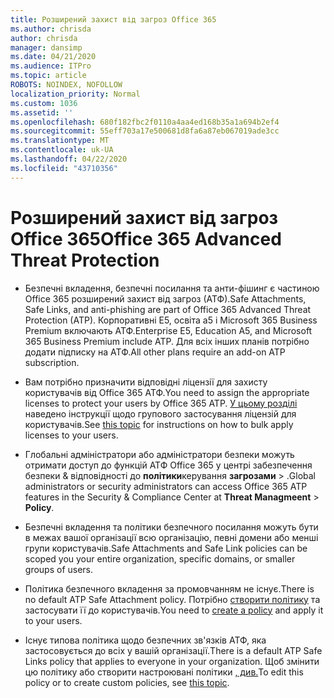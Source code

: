 ```yaml
---
title: Розширений захист від загроз Office 365
ms.author: chrisda
author: chrisda
manager: dansimp
ms.date: 04/21/2020
ms.audience: ITPro
ms.topic: article
ROBOTS: NOINDEX, NOFOLLOW
localization_priority: Normal
ms.custom: 1036
ms.assetid: ''
ms.openlocfilehash: 680f182fbc2f0110a4aa4ed168b35a1a694b2ef4
ms.sourcegitcommit: 55eff703a17e500681d8fa6a87eb067019ade3cc
ms.translationtype: MT
ms.contentlocale: uk-UA
ms.lasthandoff: 04/22/2020
ms.locfileid: "43710356"
---
```

# <a name="office-365-advanced-threat-protection"></a><span data-ttu-id="372dd-102">Розширений захист від загроз Office 365</span><span class="sxs-lookup"><span data-stu-id="372dd-102">Office 365 Advanced Threat Protection</span></span>

- <span data-ttu-id="372dd-103">Безпечні вкладення, безпечні посилання та анти-фішинг є частиною Office 365 розширений захист від загроз (АТФ).</span><span class="sxs-lookup"><span data-stu-id="372dd-103">Safe Attachments, Safe Links, and anti-phishing are part of Office 365 Advanced Threat Protection (ATP).</span></span> <span data-ttu-id="372dd-104">Корпоративні E5, освіта a5 і Microsoft 365 Business Premium включають АТФ.</span><span class="sxs-lookup"><span data-stu-id="372dd-104">Enterprise E5, Education A5, and Microsoft 365 Business Premium include ATP.</span></span> <span data-ttu-id="372dd-105">Для всіх інших планів потрібно додати підписку на АТФ.</span><span class="sxs-lookup"><span data-stu-id="372dd-105">All other plans require an add-on ATP subscription.</span></span>

- <span data-ttu-id="372dd-106">Вам потрібно призначити відповідні ліцензії для захисту користувачів від Office 365 АТФ.</span><span class="sxs-lookup"><span data-stu-id="372dd-106">You need to assign the appropriate licenses to protect your users by Office 365 ATP.</span></span> <span data-ttu-id="372dd-107">[У цьому розділі](https://docs.microsoft.com/office365/admin/subscriptions-and-billing/assign-licenses-to-users) наведено інструкції щодо групового застосування ліцензій для користувачів.</span><span class="sxs-lookup"><span data-stu-id="372dd-107">See [this topic](https://docs.microsoft.com/office365/admin/subscriptions-and-billing/assign-licenses-to-users) for instructions on how to bulk apply licenses to your users.</span></span>

- <span data-ttu-id="372dd-108">Глобальні адміністратори або адміністратори безпеки можуть отримати доступ до функцій АТФ Office 365 у центрі забезпечення безпеки & відповідності до **політики**керування **загрозами** \> .</span><span class="sxs-lookup"><span data-stu-id="372dd-108">Global administrators or security administrators can access Office 365 ATP features in the Security & Compliance Center at **Threat Managmeent** \> **Policy**.</span></span>

- <span data-ttu-id="372dd-109">Безпечні вкладення та політики безпечного посилання можуть бути в межах вашої організації всю організацію, певні домени або менші групи користувачів.</span><span class="sxs-lookup"><span data-stu-id="372dd-109">Safe Attachments and Safe Link policies can be scoped you your entire organization, specific domains, or smaller groups of users.</span></span>

- <span data-ttu-id="372dd-110">Політика безпечного вкладення за промовчанням не існує.</span><span class="sxs-lookup"><span data-stu-id="372dd-110">There is no default ATP Safe Attachment policy.</span></span> <span data-ttu-id="372dd-111">Потрібно [створити політику](https://docs.microsoft.com/office365/securitycompliance/set-up-atp-safe-attachments-policies) та застосувати її до користувачів.</span><span class="sxs-lookup"><span data-stu-id="372dd-111">You need to [create a policy](https://docs.microsoft.com/office365/securitycompliance/set-up-atp-safe-attachments-policies) and apply it to your users.</span></span>

- <span data-ttu-id="372dd-112">Існує типова політика щодо безпечних зв'язків АТФ, яка застосовується до всіх у вашій організації.</span><span class="sxs-lookup"><span data-stu-id="372dd-112">There is a default ATP Safe Links policy that applies to everyone in your organization.</span></span> <span data-ttu-id="372dd-113">Щоб змінити цю політику або створити настроювані політики [, див.](https://docs.microsoft.com/office365/securitycompliance/set-up-atp-safe-links-policies)</span><span class="sxs-lookup"><span data-stu-id="372dd-113">To edit this policy or to create custom policies, see [this topic](https://docs.microsoft.com/office365/securitycompliance/set-up-atp-safe-links-policies).</span></span>
